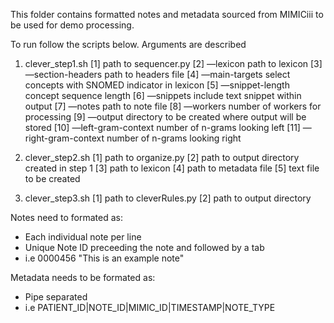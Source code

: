 This folder contains formatted notes and metadata sourced from MIMICiii to be used for demo processing.

To run follow the scripts below. Arguments are described 

1. clever_step1.sh
	[1] path to sequencer.py
	[2] —lexicon path to lexicon
	[3] —section-headers path to headers file
	[4] —main-targets select concepts with SNOMED indicator in lexicon
	[5] —snippet-length concept sequence length
	[6] —snippets include text snippet within output
	[7] —notes path to note file
	[8] —workers number of workers for processing
	[9] —output directory to be created where output will be stored 
	[10] —left-gram-context number of n-grams looking left
	[11] —right-gram-context number of n-grams looking right
  
2. clever_step2.sh
	[1] path to organize.py
	[2] path to output directory created in step 1
	[3] path to lexicon
	[4] path to metadata file
	[5] text file to be created 
  
3. clever_step3.sh
	[1] path to cleverRules.py
	[2] path to output directory

Notes need to formated as:
- Each individual note per line
- Unique Note ID preceeding the note and followed by a tab
- i.e 0000456	"This is an example note"

Metadata needs to be formated as:
- Pipe separated 
- i.e PATIENT_ID|NOTE_ID|MIMIC_ID|TIMESTAMP|NOTE_TYPE

